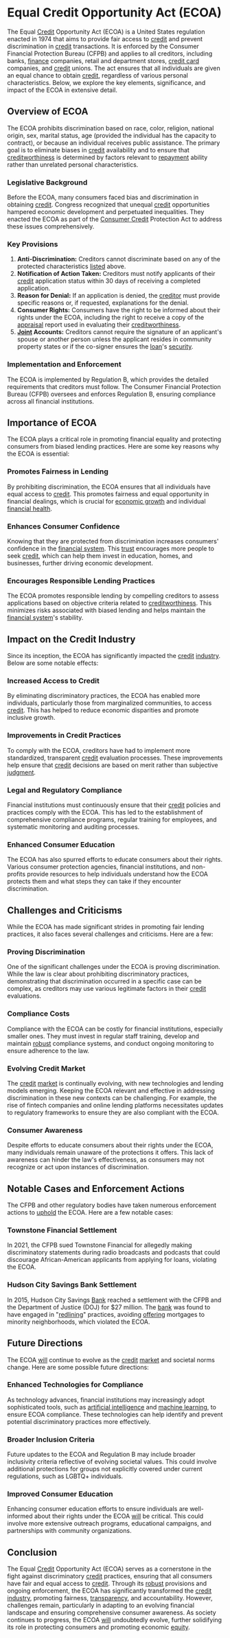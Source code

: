 # Equal Credit Opportunity Act (ECOA)

The Equal [Credit](../c/credit.md) Opportunity Act (ECOA) is a United States regulation enacted in 1974 that aims to provide fair access to [credit](../c/credit.md) and prevent discrimination in [credit](../c/credit.md) transactions. It is enforced by the Consumer Financial Protection Bureau (CFPB) and applies to all creditors, including banks, [finance](../f/finance.md) companies, retail and department stores, [credit card](../c/credit_card.md) companies, and [credit](../c/credit.md) unions. The act ensures that all individuals are given an equal chance to obtain [credit](../c/credit.md), regardless of various personal characteristics. Below, we explore the key elements, significance, and impact of the ECOA in extensive detail.

## Overview of ECOA

The ECOA prohibits discrimination based on race, color, religion, national origin, sex, marital status, age (provided the individual has the capacity to contract), or because an individual receives public assistance. The primary goal is to eliminate biases in [credit](../c/credit.md) availability and to ensure that [creditworthiness](../c/creditworthiness.md) is determined by factors relevant to [repayment](../r/repayment.md) ability rather than unrelated personal characteristics.

### Legislative Background

Before the ECOA, many consumers faced bias and discrimination in obtaining [credit](../c/credit.md). Congress recognized that unequal [credit](../c/credit.md) opportunities hampered economic development and perpetuated inequalities. They enacted the ECOA as part of the [Consumer Credit](../c/consumer_credit.md) Protection Act to address these issues comprehensively.

### Key Provisions

1. **Anti-Discrimination:** Creditors cannot discriminate based on any of the protected characteristics [listed](../l/listed.md) above.
2. **Notification of Action Taken:** Creditors must notify applicants of their [credit](../c/credit.md) application status within 30 days of receiving a completed application.
3. **Reason for Denial:** If an application is denied, the [creditor](../c/creditor.md) must provide specific reasons or, if requested, explanations for the denial.
4. **Consumer Rights:** Consumers have the right to be informed about their rights under the ECOA, including the right to receive a copy of the [appraisal](../a/appraisal.md) report used in evaluating their [creditworthiness](../c/creditworthiness.md).
5. **[Joint](../j/joint.md) Accounts:** Creditors cannot require the signature of an applicant's spouse or another person unless the applicant resides in community property states or if the co-signer ensures the [loan](../l/loan.md)'s [security](../s/security.md).

### Implementation and Enforcement

The ECOA is implemented by Regulation B, which provides the detailed requirements that creditors must follow. The Consumer Financial Protection Bureau (CFPB) oversees and enforces Regulation B, ensuring compliance across all financial institutions.

## Importance of ECOA

The ECOA plays a critical role in promoting financial equality and protecting consumers from biased lending practices. Here are some key reasons why the ECOA is essential:

### Promotes Fairness in Lending

By prohibiting discrimination, the ECOA ensures that all individuals have equal access to [credit](../c/credit.md). This promotes fairness and equal opportunity in financial dealings, which is crucial for [economic growth](../e/economic_growth.md) and individual [financial health](../f/financial_health.md).

### Enhances Consumer Confidence

Knowing that they are protected from discrimination increases consumers' confidence in the [financial system](../f/financial_system.md). This [trust](../t/trust.md) encourages more people to seek [credit](../c/credit.md), which can help them invest in education, homes, and businesses, further driving economic development.

### Encourages Responsible Lending Practices

The ECOA promotes responsible lending by compelling creditors to assess applications based on objective criteria related to [creditworthiness](../c/creditworthiness.md). This minimizes risks associated with biased lending and helps maintain the [financial system](../f/financial_system.md)'s stability.

## Impact on the Credit Industry

Since its inception, the ECOA has significantly impacted the [credit](../c/credit.md) [industry](../i/industry.md). Below are some notable effects:

### Increased Access to Credit

By eliminating discriminatory practices, the ECOA has enabled more individuals, particularly those from marginalized communities, to access [credit](../c/credit.md). This has helped to reduce economic disparities and promote inclusive growth.

### Improvements in Credit Practices

To comply with the ECOA, creditors have had to implement more standardized, transparent [credit](../c/credit.md) evaluation processes. These improvements help ensure that [credit](../c/credit.md) decisions are based on merit rather than subjective [judgment](../j/judgment.md).

### Legal and Regulatory Compliance

Financial institutions must continuously ensure that their [credit](../c/credit.md) policies and practices comply with the ECOA. This has led to the establishment of comprehensive compliance programs, regular training for employees, and systematic monitoring and auditing processes.

### Enhanced Consumer Education

The ECOA has also spurred efforts to educate consumers about their rights. Various consumer protection agencies, financial institutions, and non-profits provide resources to help individuals understand how the ECOA protects them and what steps they can take if they encounter discrimination.

## Challenges and Criticisms

While the ECOA has made significant strides in promoting fair lending practices, it also faces several challenges and criticisms. Here are a few:

### Proving Discrimination

One of the significant challenges under the ECOA is proving discrimination. While the law is clear about prohibiting discriminatory practices, demonstrating that discrimination occurred in a specific case can be complex, as creditors may use various legitimate factors in their [credit](../c/credit.md) evaluations.

### Compliance Costs

Compliance with the ECOA can be costly for financial institutions, especially smaller ones. They must invest in regular staff training, develop and maintain [robust](../r/robust.md) compliance systems, and conduct ongoing monitoring to ensure adherence to the law.

### Evolving Credit Market

The [credit](../c/credit.md) [market](../m/market.md) is continually evolving, with new technologies and lending models emerging. Keeping the ECOA relevant and effective in addressing discrimination in these new contexts can be challenging. For example, the rise of fintech companies and online lending platforms necessitates updates to regulatory frameworks to ensure they are also compliant with the ECOA.

### Consumer Awareness

Despite efforts to educate consumers about their rights under the ECOA, many individuals remain unaware of the protections it offers. This lack of awareness can hinder the law's effectiveness, as consumers may not recognize or act upon instances of discrimination.

## Notable Cases and Enforcement Actions

The CFPB and other regulatory bodies have taken numerous enforcement actions to [uphold](../u/uphold.md) the ECOA. Here are a few notable cases:

### Townstone Financial Settlement

In 2021, the CFPB sued Townstone Financial for allegedly making discriminatory statements during radio broadcasts and podcasts that could discourage African-American applicants from applying for loans, violating the ECOA.

### Hudson City Savings Bank Settlement

In 2015, Hudson City Savings [Bank](../b/bank.md) reached a settlement with the CFPB and the Department of Justice (DOJ) for $27 million. The [bank](../b/bank.md) was found to have engaged in "[redlining](../r/redlining.md)" practices, avoiding [offering](../o/offering.md) mortgages to minority neighborhoods, which violated the ECOA.

## Future Directions

The ECOA [will](../w/will.md) continue to evolve as the [credit](../c/credit.md) [market](../m/market.md) and societal norms change. Here are some possible future directions:

### Enhanced Technologies for Compliance

As technology advances, financial institutions may increasingly adopt sophisticated tools, such as [artificial intelligence](../a/artificial_intelligence_in_trading.md) and [machine learning](../m/machine_learning.md), to ensure ECOA compliance. These technologies can help identify and prevent potential discriminatory practices more effectively.

### Broader Inclusion Criteria

Future updates to the ECOA and Regulation B may include broader inclusivity criteria reflective of evolving societal values. This could involve additional protections for groups not explicitly covered under current regulations, such as LGBTQ+ individuals.

### Improved Consumer Education

Enhancing consumer education efforts to ensure individuals are well-informed about their rights under the ECOA [will](../w/will.md) be critical. This could involve more extensive outreach programs, educational campaigns, and partnerships with community organizations.

## Conclusion

The Equal [Credit](../c/credit.md) Opportunity Act (ECOA) serves as a cornerstone in the fight against discriminatory [credit](../c/credit.md) practices, ensuring that all consumers have fair and equal access to [credit](../c/credit.md). Through its [robust](../r/robust.md) provisions and ongoing enforcement, the ECOA has significantly transformed the [credit](../c/credit.md) [industry](../i/industry.md), promoting fairness, [transparency](../t/transparency.md), and accountability. However, challenges remain, particularly in adapting to an evolving financial landscape and ensuring comprehensive consumer awareness. As society continues to progress, the ECOA [will](../w/will.md) undoubtedly evolve, further solidifying its role in protecting consumers and promoting economic [equity](../e/equity.md).